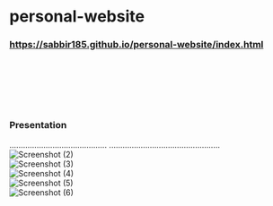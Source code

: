# personal-website

### https://sabbir185.github.io/personal-website/index.html
<br><br><br><br><br>
### Presentation
...........................................       .................................................
<br>
![Screenshot (2)](https://user-images.githubusercontent.com/59827355/103782196-033ae680-4fec-11eb-80ea-dda2ff3672d8.png)
<br>
![Screenshot (3)](https://user-images.githubusercontent.com/59827355/103782294-21084b80-4fec-11eb-99bd-04a91e16b5e8.png)
<br>
![Screenshot (4)](https://user-images.githubusercontent.com/59827355/103782338-31202b00-4fec-11eb-8054-572261549b48.png)
<br>
![Screenshot (5)](https://user-images.githubusercontent.com/59827355/103782389-41d0a100-4fec-11eb-8895-1998bcd14a08.png)
<br>
![Screenshot (6)](https://user-images.githubusercontent.com/59827355/103782441-51e88080-4fec-11eb-9386-7d6a9ba635f0.png)
